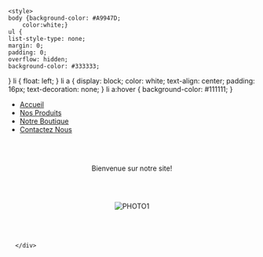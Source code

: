 
<html>
   <head>
	   <meta charset="utf-8">
      <title>Choco coeur - Boutique</title>
 
	<style>
	body {background-color: #A9947D;
		color:white;}
    ul {
    list-style-type: none;
    margin: 0;
    padding: 0;
    overflow: hidden;
    background-color: #333333;
}
li {
    float: left;
}
li a {
    display: block;
    color: white;
    text-align: center;
    padding: 16px;
    text-decoration: none;
}
li a:hover {
    background-color: #111111;
}
	</style>
	   </head>
	<body>
            <ul>
               <li><a href="accueil.html">Accueil</a></li>
               <li><a href="produits.html">Nos Produits</a></li>
               <li><a href="boutique.html">Notre Boutique</a></li>
               <li><a href="contacteznous.html">Contactez Nous</a></li>
            </ul>
         </li>
      </ul>
<br>
<br>
<center>Bienvenue sur notre site!</center>
      <center><img src="logo-chococoeur.jpg" style="padding-top:60px;" alt="PHOTO1"></center>
      <br><br>
	 <br>
      <div class="paragraphe">
         
      </div>
   </body>
</html>
